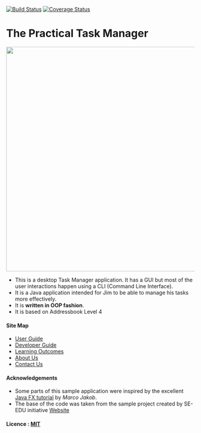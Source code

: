 [![Build Status](https://travis-ci.org/se-edu/addressbook-level4.svg?branch=master)](https://travis-ci.org/se-edu/addressbook-level4)
[![Coverage Status](https://coveralls.io/repos/github/se-edu/addressbook-level4/badge.svg?branch=master)](https://coveralls.io/github/se-edu/addressbook-level4?branch=master)

# The Practical Task Manager

<img src="docs/images/" width="600"><br>

* This is a desktop Task Manager application. It has a GUI but most of the user interactions happen using 
  a CLI (Command Line Interface).
* It is a Java application intended for Jim to be able to manage his tasks more effectively.
* It is **written in OOP fashion**. 
* It is based on Addressbook Level 4

  
#### Site Map
* [User Guide](docs/UserGuide.md) 
* [Developer Guide](docs/DeveloperGuide.md) 
* [Learning Outcomes](docs/LearningOutcomes.md) 
* [About Us](docs/AboutUs.md)
* [Contact Us](docs/ContactUs.md)


#### Acknowledgements

* Some parts of this sample application were inspired by the excellent 
  [Java FX tutorial](http://code.makery.ch/library/javafx-8-tutorial/) by *Marco Jakob*.
* The base of the code was taken from the sample project created by SE-EDU initiative
  [Website](https://github.com/se-edu/)


#### Licence : [MIT](LICENSE)
